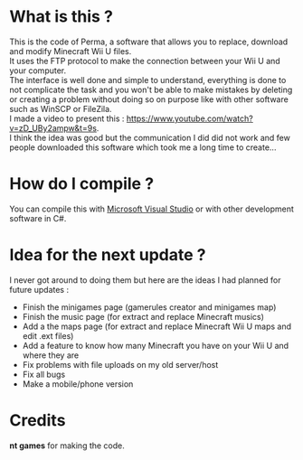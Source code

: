 # What is this ?
This is the code of Perma, a software that allows you to replace, download and modify Minecraft Wii U files.    
It uses the FTP protocol to make the connection between your Wii U and your computer.    
The interface is well done and simple to understand, everything is done to not complicate the task and you won't be able to make mistakes by deleting or creating a problem without doing so on purpose like with other software such as WinSCP or FileZila.    
I made a video to present this : https://www.youtube.com/watch?v=zD_UBy2ampw&t=9s.    
I think the idea was good but the communication I did did not work and few people downloaded this software which took me a long time to create...

# How do I compile ? 
You can compile this with [Microsoft Visual Studio](https://visualstudio.microsoft.com/) or with other development software in C#.

# Idea for the next update ?    
I never got around to doing them but here are the ideas I had planned for future updates :    
- Finish the minigames page (gamerules creator and minigames map)    
- Finish the music page (for extract and replace Minecraft musics)    
- Add a the maps page (for extract and replace Minecraft Wii U maps and edit .ext files)    
- Add a feature to know how many Minecraft you have on your Wii U and where they are    
- Fix problems with file uploads on my old server/host    
- Fix all bugs    
- Make a mobile/phone version    

# Credits
**nt games** for making the code.    
